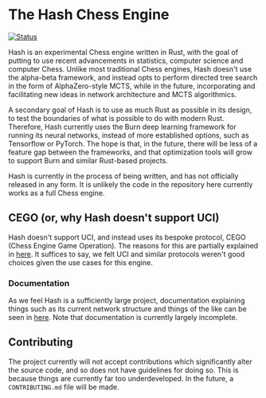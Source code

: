 # The Hash Chess Engine
[![Status](https://github.com/miestrode/hash/workflows/Rust/badge.svg)](https://github.com/miestrode/hash/actions)

Hash is an experimental Chess engine written in Rust, with the goal of putting to use recent advancements in statistics, computer science and computer Chess. Unlike most traditional Chess engines, Hash doesn't use the alpha-beta framework, and instead opts to perform directed tree search in the form of AlphaZero-style MCTS, while in the future, incorporating and facilitating new ideas in network architecture and MCTS algorithmics.

A secondary goal of Hash is to use as much Rust as possible in its design, to test the boundaries of what is possible to do with modern Rust. Therefore, Hash currently uses the Burn deep learning framework for running its neural networks, instead of more established options, such as Tensorflow or PyTorch. The hope is that, in the future, there will be less of a feature gap between the frameworks, and that optimization tools will grow to support Burn and similar Rust-based projects.

Hash is currently in the process of being written, and has not officially released in any form. It is unlikely the code in the repository here currently works as a full Chess engine.

## CEGO (or, why Hash doesn't support UCI)
Hash doesn't support UCI, and instead uses its bespoke protocol, CEGO (Chess Engine Game Operation). The reasons for this are partially explained in [here](docs/cego/REVISION-1.md). It suffices to say, we felt UCI and similar protocols weren't good choices given the use cases for this engine.

### Documentation
As we feel Hash is a sufficiently large project, documentation explaining things such as its current network structure and things of the like can be seen in [here](docs/). Note that documentation is currently largely incomplete.

## Contributing
The project currently will not accept contributions which significantly alter the source code, and so does not have guidelines for doing so. This is because things are currently far too underdeveloped. In the future, a `CONTRIBUTING.md` file will be made.
